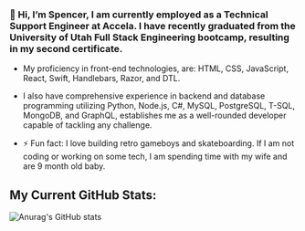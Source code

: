 ### 👋 Hi, I’m Spencer, I am currently employed as a Technical Support Engineer at Accela. I have recently graduated from the University of Utah Full Stack Engineering bootcamp, resulting in my second certificate. 

- My proficiency in front-end technologies, are: HTML, CSS, JavaScript, React, Swift, Handlebars, Razor, and DTL.
- I also have comprehensive experience in backend and database programming utilizing Python, Node.js, C#, MySQL, PostgreSQL, T-SQL, MongoDB, and GraphQL, establishes me as a well-rounded developer capable of tackling any challenge.

- ⚡ Fun fact: I love building retro gameboys and skateboarding. If I am not coding or working on some tech, I am spending time with my wife and are 9 month old baby.

<!--
**Canadianfaller7/Canadianfaller7** is a ✨ _special_ ✨ repository because its `README.md` (this file) appears on your GitHub profile.

Here are some ideas to get you started:

- 🔭 I’m currently working on ...
- 🌱 I’m currently learning ...
- 👯 I’m looking to collaborate on ...
- 🤔 I’m looking for help with ...
- 💬 Ask me about ...
- 📫 How to reach me: ...
- 😄 Pronouns: ...

-->
## My Current GitHub Stats:
![Anurag's GitHub stats](https://github-readme-stats.vercel.app/api?username=canadianfaller7&show_icons=true&theme=vision-friendly-dark)
